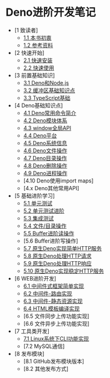 # Deno进阶开发笔记

* [1 致读者]
    * [1.1 本书初衷](./note/chapter_01/01.md)
    * [1.2 参考资料](./note/chapter_01/02.md)
* [2 快速开始]
    * [2.1 快速安装](./note/chapter_02/install.md)
    * [2.2 快速使用](./note/chapter_02/start.md)
* [3 前置基础知识]
    * [3.1 Deno和Node.js](./note/chapter_03/nodejs_compare.md)
    * [3.2 缓冲区基础知识点](./note/chapter_03/buffer_info.md)
    * [3.3 TypeScript基础](./note/chapter_03/ts_basic.md)
* [4 Deno基础知识点]
    * [4.1 Deno常用命令简介](./note/chapter_04/deno_cmd.md)
    * [4.2 Deno模块体系](./note/chapter_04/deno_mod.md)
    * [4.3 window全局API](./note/chapter_04/deno_window_api.md)
    * [4.4 Deno平台](./note/chapter_04/deno_api_platform.md)
    * [4.5 Deno系统信息](./note/chapter_04/deno_api_sys.md)
    * [4.6 Deno文件操作](./note/chapter_04/deno_api_fs.md)
    * [4.7 Deno目录操作](./note/chapter_04/deno_api_dir.md)
    * [4.8 Deno删除操作](./note/chapter_04/deno_api_del.md)
    * [4.9 Deno进程操作](./note/chapter_04/deno_api_process.md)
    * [4.10 Deno使用import maps]
    * [4.x Deno其他常用API]
* [5 基础进阶学习]
    * [5.1 单元测试](./note/chapter_05/testing.md)
    * [5.2 单元测试进阶](./note/chapter_05/testing_unit.md)
    * [5.3 集成测试](./note/chapter_05/testing_integrate.md)
    * [5.4 文件/目录操作](./note/chapter_05/fs_dir.md)
    * [5.5 Buffer进阶读操作](./note/chapter_05/buffer_reader.md)
    * [5.6 Buffer进阶写操作] 
    * [5.7 原生Deno实现简单HTTP服务](./note/chapter_05/http_simple.md)
    * [5.8 原生Deno处理HTTP请求](./note/chapter_05/http_request.md)
    * [5.9 原生Deno处理HTTP响应](./note/chapter_05/http_response.md)
    * [5.10 原生Deno实现稳定HTTP服务](./note/chapter_05/http_stable.md)
* [6 WEB进阶开发]
    * [6.1 中间件式框架简单实现](./note/chapter_06/web_framework_middleware.md)
    * [6.2 中间件-路由实现](./note/chapter_06/web_framework_router.md)
    * [6.3 中间件-静态资源实现](./note/chapter_06/web_framework_static.md)
    * [6.4 HTML模板编译实现](./note/chapter_06/web_html.md)
    * [6.5 文件同步上传功能实现]  
    * [6.6 文件异步上传功能实现]  
* [7 工具类开发]
    * [7.1 Linux系统下CLI功能实现](./note/chapter_07/deno_cli.md)  
    * [7.2 MySQL通信]   
* [8 发布模块]
    * [8.1 GitHub发布模块版本]  
    * [8.2 其他发布方式]  